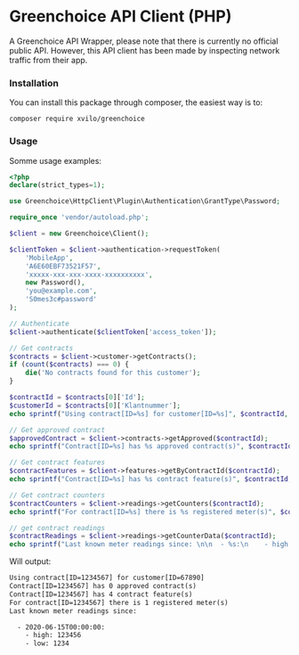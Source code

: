 # Greenchoice API Client (PHP)

A Greenchoice API Wrapper, please note that there is currently no official public API. However, this API client has been 
made by inspecting network traffic from their app. 

### Installation
You can install this package through composer, the easiest way is to:
```
composer require xvilo/greenchoice
```

### Usage
Somme usage examples:

```php
<?php
declare(strict_types=1);

use Greenchoice\HttpClient\Plugin\Authentication\GrantType\Password;

require_once 'vendor/autoload.php';

$client = new Greenchoice\Client();

$clientToken = $client->authentication->requestToken(
    'MobileApp',
    'A6E60EBF73521F57',
    'xxxxx-xxx-xxx-xxxx-xxxxxxxxxx',
    new Password(),
    'you@example.com',
    'S0mes3c#password'
);

// Authenticate
$client->authenticate($clientToken['access_token']);

// Get contracts
$contracts = $client->customer->getContracts();
if (count($contracts) === 0) {
    die('No contracts found for this customer');
}

$contractId = $contracts[0]['Id'];
$customerId = $contracts[0]['Klantnummer'];
echo sprintf("Using contract[ID=%s] for customer[ID=%s]", $contractId, $customerId) . PHP_EOL;

// Get approved contract
$approvedContract = $client->contracts->getApproved($contractId);
echo sprintf("Contract[ID=%s] has %s approved contract(s)", $contractId, count($approvedContract)) . PHP_EOL;

// Get contract features
$contractFeatures = $client->features->getByContractId($contractId);
echo sprintf("Contract[ID=%s] has %s contract feature(s)", $contractId, count($contractFeatures)) . PHP_EOL;

// Get contract counters
$contractCounters = $client->readings->getCounters($contractId);
echo sprintf("For contract[ID=%s] there is %s registered meter(s)", $contractId, count($contractCounters)) . PHP_EOL;

// get contract readings
$contractReadings = $client->readings->getCounterData($contractId);
echo sprintf("Last known meter readings since: \n\n  - %s:\n    - high: %s\n    - low: %s", $contractReadings[0]['DatumInvoer'], $contractReadings[0]['MeterstandenOutput'][0]['Hoog'], $contractReadings[0]['MeterstandenOutput'][0]['Laag']) . PHP_EOL;
```

Will output:

```txt
Using contract[ID=1234567] for customer[ID=67890]
Contract[ID=1234567] has 0 approved contract(s)
Contract[ID=1234567] has 4 contract feature(s)
For contract[ID=1234567] there is 1 registered meter(s)
Last known meter readings since: 

  - 2020-06-15T00:00:00:
    - high: 123456
    - low: 1234
```
